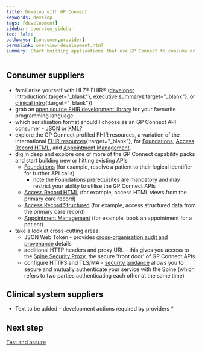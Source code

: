 ```yaml
---
title: Develop with GP Connect
keywords: develop
tags: [development]
sidebar: overview_sidebar
toc: false
pathways: [consumer,provider]
permalink: overview_development.html
summary: Start building applications that use GP Connect to consume or expose data
---
```


## Consumer suppliers ##

- familiarise yourself with HL7&reg; FHIR&reg; ([developer introduction](http://www.hl7.org/implement/standards/fhir/STU3/overview-dev.html){:target="_blank"}, [executive summary](http://www.hl7.org/implement/standards/fhir/STU3/summary.html){:target="_blank"}, or [clinical intro](http://www.hl7.org/implement/standards/fhir/STU3/overview-clinical.html){:target="_blank"})
- grab an [open source FHIR development library](development_fhir_open_source_guidance.html) for your favourite programming language
- which serialisation format should I choose as an GP Connect API consumer - [JSON or XML?](serialisation_format.html)
- explore the GP Connect profiled FHIR resources, a variation of the international [FHIR resources](https://www.hl7.org/fhir/STU3/){:target="_blank"}, for [Foundations](datalibraryfoundation.html), [Access Record HTML](datalibraryaccessRecord.html), and [Appointment Management](datalibraryappointment.html).
- dig in deep and explore one or more of the GP Connect capability packs and start building new or hitting existing APIs
  - [Foundations](foundations.html) (for example, resolve a patient to their logical identifier for further API calls)
  	- note the Foundations prerequisites are mandatory and may restrict your ability to utilise the GP Connect APIs
  - [Access Record HTML](accessrecord.html) (for example, access HTML views from the primary care record)
  - [Access Record Structured](accessrecord_structured_copy.html) (for example, access structured data from the primary care record)
  - [Appointment Management](appointments.html) (for example, book an appointment for a patient)  
- take a look at cross-cutting areas:
  - JSON Web Token - provides [cross-organisation audit and provenance](integration_cross_organisation_audit_and_provenance.html) details
  - additional HTTP headers and proxy URL - this gives you access to the [Spine Security Proxy](integration_spine_secure_proxy.html), the secure 'front door' of GP Connect APIs
  - configure HTTPS and TLS/MA - [security guidance](development_api_security_guidance.html) allows you to secure and mutually authenticate your service with the Spine (which refers to two parties authenticating each other at the same time) 
  
## Clinical system suppliers ##
* Text to be added - development actions required by providers *

## Next step ##
[Test and assure](/overview_test_and_assurance.html)

